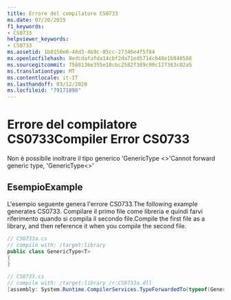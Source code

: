 ```yaml
---
title: Errore del compilatore CS0733
ms.date: 07/20/2015
f1_keywords:
- CS0733
helpviewer_keywords:
- CS0733
ms.assetid: 1b0150e0-48d3-4b9c-85cc-27346e4f5f84
ms.openlocfilehash: 8edcdafafda14cbf2da71ed5714cb48e1b940588
ms.sourcegitcommit: 7588136e355e10cbc2582f389c90c127363c02a5
ms.translationtype: MT
ms.contentlocale: it-IT
ms.lasthandoff: 03/12/2020
ms.locfileid: "79171898"
---
```

# <a name="compiler-error-cs0733"></a><span data-ttu-id="c6675-102">Errore del compilatore CS0733</span><span class="sxs-lookup"><span data-stu-id="c6675-102">Compiler Error CS0733</span></span>
<span data-ttu-id="c6675-103">Non è possibile inoltrare il tipo generico 'GenericType <>'</span><span class="sxs-lookup"><span data-stu-id="c6675-103">Cannot forward generic type, 'GenericType<>'</span></span>  
  
## <a name="example"></a><span data-ttu-id="c6675-104">Esempio</span><span class="sxs-lookup"><span data-stu-id="c6675-104">Example</span></span>  
 <span data-ttu-id="c6675-105">L'esempio seguente genera l'errore CS0733.</span><span class="sxs-lookup"><span data-stu-id="c6675-105">The following example generates CS0733.</span></span> <span data-ttu-id="c6675-106">Compilare il primo file come libreria e quindi farvi riferimento quando si compila il secondo file.</span><span class="sxs-lookup"><span data-stu-id="c6675-106">Compile the first file as a library, and then reference it when you compile the second file.</span></span>  
  
```csharp  
// CS0733a.cs  
// compile with: /target:library  
public class GenericType<T>
{  
}  
```  
  
```csharp  
// CS0733.cs  
// compile with: /target:library /r:CS0733a.dll  
[assembly: System.Runtime.CompilerServices.TypeForwardedTo(typeof(GenericType<int>))]   // CS0733  
```
